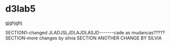 # d3lab5
gjghjghj

SECTION1-changed 
JLADJSLJDLAJDLASJD-------cade as mudancas?????
SECTION-more changes by silvia
SECTION
ANOTHER CHANGE BY SILVIA
